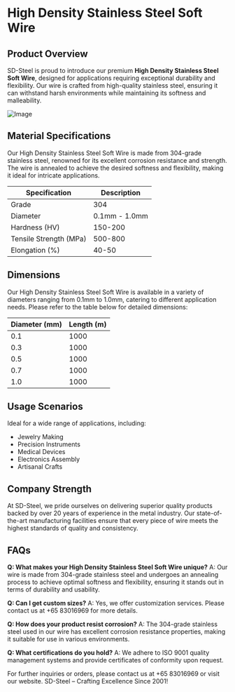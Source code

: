 # High Density Stainless Steel Soft Wire

## Product Overview

SD-Steel is proud to introduce our premium **High Density Stainless Steel Soft Wire**, designed for applications requiring exceptional durability and flexibility. Our wire is crafted from high-quality stainless steel, ensuring it can withstand harsh environments while maintaining its softness and malleability.

![Image](https://github.com/user-attachments/assets/2567258e-e124-4816-932d-1809bd27ef0b)

## Material Specifications

Our High Density Stainless Steel Soft Wire is made from 304-grade stainless steel, renowned for its excellent corrosion resistance and strength. The wire is annealed to achieve the desired softness and flexibility, making it ideal for intricate applications.

| Specification | Description |
|---------------|-------------|
| Grade         | 304         |
| Diameter      | 0.1mm - 1.0mm |
| Hardness (HV) | 150-200     |
| Tensile Strength (MPa) | 500-800 |
| Elongation (%) | 40-50       |

## Dimensions

Our High Density Stainless Steel Soft Wire is available in a variety of diameters ranging from 0.1mm to 1.0mm, catering to different application needs. Please refer to the table below for detailed dimensions:

| Diameter (mm) | Length (m) |
|---------------|------------|
| 0.1           | 1000       |
| 0.3           | 1000       |
| 0.5           | 1000       |
| 0.7           | 1000       |
| 1.0           | 1000       |

## Usage Scenarios

Ideal for a wide range of applications, including:
- Jewelry Making
- Precision Instruments
- Medical Devices
- Electronics Assembly
- Artisanal Crafts

## Company Strength

At SD-Steel, we pride ourselves on delivering superior quality products backed by over 20 years of experience in the metal industry. Our state-of-the-art manufacturing facilities ensure that every piece of wire meets the highest standards of quality and consistency.

## FAQs

**Q: What makes your High Density Stainless Steel Soft Wire unique?**
A: Our wire is made from 304-grade stainless steel and undergoes an annealing process to achieve optimal softness and flexibility, ensuring it stands out in terms of durability and usability.

**Q: Can I get custom sizes?**
A: Yes, we offer customization services. Please contact us at +65 83016969 for more details.

**Q: How does your product resist corrosion?**
A: The 304-grade stainless steel used in our wire has excellent corrosion resistance properties, making it suitable for use in various environments.

**Q: What certifications do you hold?**
A: We adhere to ISO 9001 quality management systems and provide certificates of conformity upon request.

For further inquiries or orders, please contact us at +65 83016969 or visit our website. SD-Steel – Crafting Excellence Since 2001!
